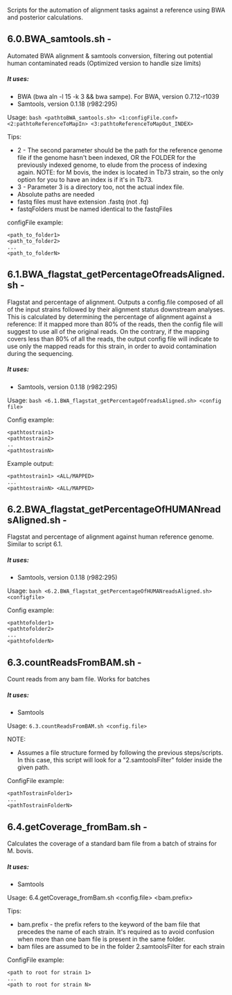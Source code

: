Scripts for the automation of alignment tasks against a reference using BWA and posterior calculations.

## 6.0.BWA_samtools.sh -
Automated BWA alignment & samtools conversion, filtering out potential human contaminated reads (Optimized version to handle size limits)

##### It uses: 
* BWA (bwa aln -l 15 -k 3 && bwa sampe). For BWA, version 0.7.12-r1039
* Samtools, version 0.1.18 (r982:295)

Usage: ```bash <pathtoBWA_samtools.sh> <1:configFile.conf> <2:pathtoReferenceToMapIn> <3:pathtoReferenceToMapOut_INDEX>```

Tips:
* 2 - The second parameter should be the path for the reference genome file if the genome hasn't been indexed, OR the FOLDER for the previously indexed genome, to elude from the process of indexing again. NOTE: for M bovis, the index is located in Tb73 strain, so the only option for you to have an index is if it's in Tb73.
* 3 - Parameter 3 is a directory too, not the actual index file. 
* Absolute paths are needed
* fastq files must have extension .fastq (not .fq)
* fastqFolders must be named identical to the fastqFiles

configFile example:
```
<path_to_folder1>
<path_to_folder2>
...
<path_to_folderN>
```

## 6.1.BWA_flagstat_getPercentageOfreadsAligned.sh -
Flagstat and percentage of alignment. Outputs a config.file composed of all of the input strains followed by their alignment status downstream analyses. This is calculated by determining the percentage of alignment against a reference: If it mapped more than 80% of the reads, then the config file will suggest to use all of the original reads. On the contrary, if the mapping covers less than 80% of all the reads, the output config file will indicate to use only the mapped reads for this strain, in order to avoid contamination during the sequencing.

##### It uses: 
* Samtools, version 0.1.18 (r982:295)

Usage: ```bash <6.1.BWA_flagstat_getPercentageOfreadsAligned.sh> <config file>```
  
Config example:
```
<pathtostrain1>
<pathtostrain2>
..
<pathtostrainN>
```

Example output:
```
<pathtostrain1> <ALL/MAPPED>
...
<pathtostrainN> <ALL/MAPPED>
```

## 6.2.BWA_flagstat_getPercentageOfHUMANreadsAligned.sh -
Flagstat and percentage of alignment against human reference genome. Similar to script 6.1.

##### It uses: 
- Samtools, version 0.1.18 (r982:295)

Usage: ```bash <6.2.BWA_flagstat_getPercentageOfHUMANreadsAligned.sh> <configfile>```

Config example:
```
<pathtofolder1>
<pathtofolder2>
...
<pathtofolderN>
```

## 6.3.countReadsFromBAM.sh -
Count reads from any bam file. Works for batches

##### It uses:
* Samtools

Usage: ```6.3.countReadsFromBAM.sh <config.file>``` 

NOTE:
* Assumes a file structure formed by following the previous steps/scripts. In this case, this script will look for a "2.samtoolsFilter" folder inside the given path.

ConfigFile example:
```
<pathTostrainFolder1>
...
<pathTostrainFolderN>
```

## 6.4.getCoverage_fromBam.sh - 
Calculates the coverage of a standard bam file from a batch of strains for M. bovis.

##### It uses:
- Samtools

Usage: 6.4.getCoverage_fromBam.sh <config.file> <bam.prefix>

Tips:
* bam.prefix - the prefix refers to the keyword of the bam file that precedes the name of each strain. It's required as to avoid confusion when more than one bam file is present in the same folder.
* bam files are assumed to be in the folder 2.samtoolsFilter for each strain

ConfigFile example:
```
<path to root for strain 1>
...
<path to root for strain N>
```

